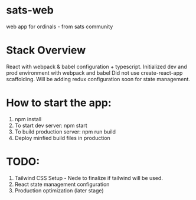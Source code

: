 # sats-web
web app for ordinals - from sats community

# Stack Overview

React with webpack & babel configuration + typescript.
Initialized dev and prod environment with webpack and babel
Did not use create-react-app scaffolding.
Will be adding redux configuration soon for state management.

# How to start the app:

1. npm install
2. To start dev server: npm start
3. To build production server: npm run build
4. Deploy minfied build files in production

# TODO:
1. Tailwind CSS Setup - Nede to finalize if tailwind will be used.
2. React state management configuration
3. Production optimization (later stage)


